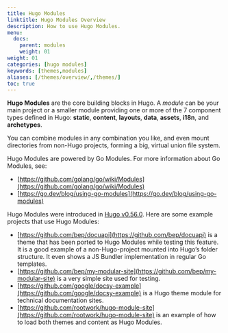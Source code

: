 ```yaml
---
title: Hugo Modules
linktitle: Hugo Modules Overview
description: How to use Hugo Modules.
menu:
  docs:
    parent: modules
    weight: 01
weight: 01
categories: [hugo modules]
keywords: [themes,modules]
aliases: [/themes/overview/,/themes/]
toc: true
---
```


**Hugo Modules** are the core building blocks in Hugo. A _module_ can be your main project or a smaller module providing one or more of the 7 component types defined in Hugo: **static**, **content**, **layouts**, **data**, **assets**, **i18n**, and **archetypes**.

You can combine modules in any combination you like, and even mount directories from non-Hugo projects, forming a big, virtual union file system.

Hugo Modules are powered by Go Modules. For more information about Go Modules, see:

- [https://github.com/golang/go/wiki/Modules](https://github.com/golang/go/wiki/Modules)
- [https://go.dev/blog/using-go-modules](https://go.dev/blog/using-go-modules)

Hugo Modules were introduced in [Hugo v0.56.0](https://github.com/gohugoio/hugo/releases/tag/v0.56.0). Here are some example projects that use Hugo Modules:

- [https://github.com/bep/docuapi](https://github.com/bep/docuapi) is a theme that has been ported to Hugo Modules while testing this feature. It is a good example of a non-Hugo-project mounted into Hugo’s folder structure. It even shows a JS Bundler implementation in regular Go templates.
- [https://github.com/bep/my-modular-site](https://github.com/bep/my-modular-site) is a very simple site used for testing.
- [https://github.com/google/docsy-example](https://github.com/google/docsy-example) is a Hugo theme module for technical documentation sites.
- [https://github.com/rootwork/hugo-module-site](https://github.com/rootwork/hugo-module-site) is an example of how to load both themes and content as Hugo Modules.
